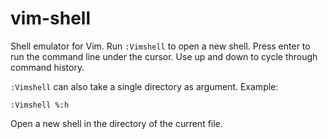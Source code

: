# vim-shell

Shell emulator for Vim. Run `:Vimshell` to open a new shell. Press enter to run the command line under the cursor. Use up and down to cycle through command history.

`:Vimshell` can also take a single directory as argument. Example:

```shell
:Vimshell %:h
```
Open a new shell in the directory of the current file.
